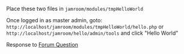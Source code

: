 Place these two files in ```jamroom/modules/tmpHelloWorld```

Once logged in as master admin, goto: ```http://localhost/jamroom/modules/tmpHelloWorld/hello.php```
or ```http://localhost/jamroom/hello/admin/tools``` and click "Hello World"

Response to [Forum Question](http://www.jamroom.net/phpBB2/viewtopic.php?p=236618)
